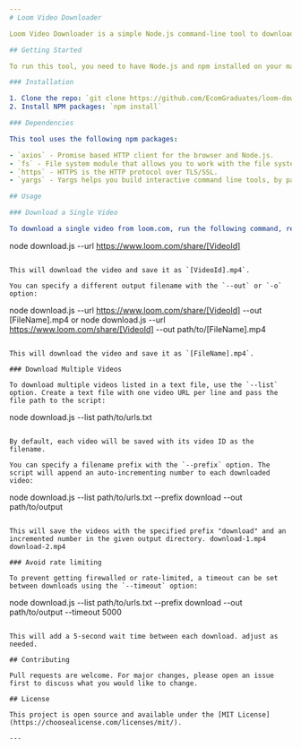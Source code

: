 ```yaml
---
# Loom Video Downloader

Loom Video Downloader is a simple Node.js command-line tool to download videos from loom.com. It retrieves the video download link based on the video ID in the URL and saves the video with a specified filename, a prefix for multiple files, or by default, the video ID.

## Getting Started

To run this tool, you need to have Node.js and npm installed on your machine.

### Installation

1. Clone the repo: `git clone https://github.com/EcomGraduates/loom-downloader.git`
2. Install NPM packages: `npm install`

### Dependencies

This tool uses the following npm packages:

- `axios` - Promise based HTTP client for the browser and Node.js.
- `fs` - File system module that allows you to work with the file system on your computer.
- `https` - HTTPS is the HTTP protocol over TLS/SSL.
- `yargs` - Yargs helps you build interactive command line tools, by parsing arguments and generating an elegant user interface.

## Usage

### Download a Single Video

To download a single video from loom.com, run the following command, replacing `[VideoId]` with the actual video ID from the URL:

```
node download.js --url https://www.loom.com/share/[VideoId]
```

This will download the video and save it as `[VideoId].mp4`.

You can specify a different output filename with the `--out` or `-o` option:

```
node download.js --url https://www.loom.com/share/[VideoId] --out [FileName].mp4 or node download.js --url https://www.loom.com/share/[VideoId] --out path/to/[FileName].mp4
```

This will download the video and save it as `[FileName].mp4`.

### Download Multiple Videos

To download multiple videos listed in a text file, use the `--list` option. Create a text file with one video URL per line and pass the file path to the script:

```
node download.js --list path/to/urls.txt
```

By default, each video will be saved with its video ID as the filename.

You can specify a filename prefix with the `--prefix` option. The script will append an auto-incrementing number to each downloaded video:

```
node download.js --list path/to/urls.txt --prefix download --out path/to/output
```

This will save the videos with the specified prefix "download" and an incremented number in the given output directory. download-1.mp4 download-2.mp4

### Avoid rate limiting

To prevent getting firewalled or rate-limited, a timeout can be set between downloads using the `--timeout` option:

```
node download.js --list path/to/urls.txt --prefix download --out path/to/output --timeout 5000
```

This will add a 5-second wait time between each download. adjust as needed.

## Contributing

Pull requests are welcome. For major changes, please open an issue first to discuss what you would like to change.

## License

This project is open source and available under the [MIT License](https://choosealicense.com/licenses/mit/).

---
```

